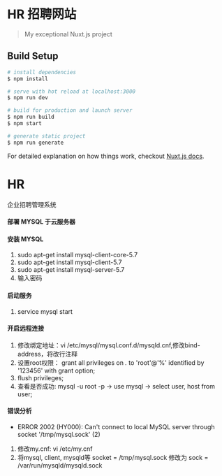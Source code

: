 
# HR 招聘网站

> My exceptional Nuxt.js project

## Build Setup

``` bash
# install dependencies
$ npm install

# serve with hot reload at localhost:3000
$ npm run dev

# build for production and launch server
$ npm run build
$ npm start

# generate static project
$ npm run generate
```

For detailed explanation on how things work, checkout [Nuxt.js docs](https://nuxtjs.org).

# HR
企业招聘管理系统

#### 部署 MYSQL 于云服务器
#### 安装 MYSQL
1. sudo apt-get install mysql-client-core-5.7
2. sudo apt-get install mysql-client-5.7
3. sudo apt-get install mysql-server-5.7
4. 输入密码

#### 启动服务
1. service mysql start

#### 开启远程连接
1. 修改绑定地址：vi /etc/mysql/mysql.conf.d/mysqld.cnf,修改bind-address，将改行注释
2. 设置root权限： grant all privileges on *.* to 'root'@'%' identified by '123456' with grant option;
3. flush privileges;
4. 查看是否成功: mysql -u root -p -> use mysql -> select user, host from user;

#### 错误分析
+ ERROR 2002 (HY000): Can't connect to local MySQL server through socket '/tmp/mysql.sock' (2)
1. 修改my.cnf: vi /etc/my.cnf 
2. 将mysql, client, mysqld等 socket = /tmp/mysql.sock 修改为 sock = /var/run/mysqld/mysqld.sock
